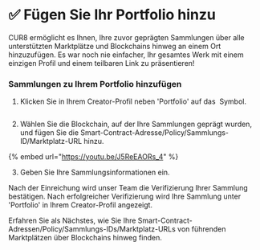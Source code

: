 # ✅ Fügen Sie Ihr Portfolio hinzu

CUR8 ermöglicht es Ihnen, Ihre zuvor geprägten Sammlungen über alle unterstützten Marktplätze und Blockchains hinweg an einem Ort hinzuzufügen. Es war noch nie einfacher, Ihr gesamtes Werk mit einem einzigen Profil und einem teilbaren Link zu präsentieren!

### Sammlungen zu Ihrem Portfolio hinzufügen



1. Klicken Sie in Ihrem Creator-Profil neben 'Portfolio' auf das <img src="../../.gitbook/assets/Screenshot 2024-07-09 at 14.25.39.png" alt="" data-size="line"> Symbol.

<figure><img src="../../.gitbook/assets/Screenshot 2025-02-03 at 09.06.29.png" alt=""><figcaption></figcaption></figure>

2. Wählen Sie die Blockchain, auf der Ihre Sammlungen geprägt wurden, und fügen Sie die Smart-Contract-Adresse/Policy/Sammlungs-ID/Marktplatz-URL hinzu.

{% embed url="https://youtu.be/J5ReEAORs_4" %}

3. Geben Sie Ihre Sammlungsinformationen ein.

Nach der Einreichung wird unser Team die Verifizierung Ihrer Sammlung bestätigen. Nach erfolgreicher Verifizierung wird Ihre Sammlung unter 'Portfolio' in Ihrem Creator-Profil angezeigt.

Erfahren Sie als Nächstes, wie Sie Ihre Smart-Contract-Adressen/Policy/Sammlungs-IDs/Marktplatz-URLs von führenden Marktplätzen über Blockchains hinweg finden.
